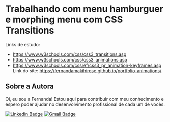 # Trabalhando com menu hamburguer e morphing menu com CSS Transitions
Links de estudo: <br>
- https://www.w3schools.com/css/css3_transitions.asp <br>
- https://www.w3schools.com/css/css3_animations.asp <br>
- https://www.w3schools.com/cssref/css3_pr_animation-keyframes.asp <br>
Link do site: https://fernandamakihirose.github.io/portfolio-animations/


## Sobre a Autora
Oi, eu sou a Fernanda! Estou aqui para contribuir com meu conhecimento e espero poder ajudar no desenvolvimento profissional de cada um de vocês.

[![Linkedin Badge](https://img.shields.io/badge/-Fernanda_Maki_Hirose-blue?style=flat-square&logo=Linkedin&logoColor=white&link=https://www.linkedin.com/in/fernanda-maki-hirose-801117208/)](https://www.linkedin.com/in/fernanda-maki-hirose-801117208/)  [![Gmail Badge](https://img.shields.io/badge/-femahi2020@gmail.com-c14438?style=flat-square&logo=Gmail&logoColor=white&link=mailto:femahi2020@gmail.com)](mailto:femahi2020@gmail.com)

